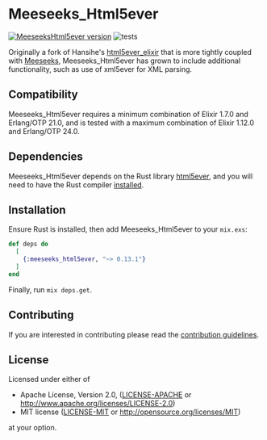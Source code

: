 # Meeseeks_Html5ever

[![MeeseeksHtml5ever version](https://img.shields.io/hexpm/v/meeseeks_html5ever.svg)](https://hex.pm/packages/meeseeks_html5ever)
![tests](https://github.com/mischov/meeseeks_html5ever/workflows/tests/badge.svg)

Originally a fork of Hansihe's [html5ever_elixir](https://github.com/hansihe/html5ever_elixir) that is more tightly coupled with [Meeseeks](https://github.com/mischov/meeseeks), Meeseeks_Html5ever has grown to include additional functionality, such as use of xml5ever for XML parsing.

## Compatibility

Meeseeks_Html5ever requires a minimum combination of Elixir 1.7.0 and Erlang/OTP 21.0, and is tested with a maximum combination of Elixir 1.12.0 and Erlang/OTP 24.0.

## Dependencies

Meeseeks_Html5ever depends on the Rust library [html5ever](https://github.com/servo/html5ever), and you will need to have the Rust compiler [installed](https://www.rust-lang.org/en-US/install.html).

## Installation

Ensure Rust is installed, then add Meeseeks_Html5ever to your `mix.exs`:

```elixir
def deps do
  [
    {:meeseeks_html5ever, "~> 0.13.1"}
  ]
end
```

Finally, run `mix deps.get`.

## Contributing

If you are interested in contributing please read the [contribution guidelines](CONTRIBUTING.md).

## License

Licensed under either of

 * Apache License, Version 2.0, ([LICENSE-APACHE](LICENSE-APACHE) or http://www.apache.org/licenses/LICENSE-2.0)
 * MIT license ([LICENSE-MIT](LICENSE-MIT) or http://opensource.org/licenses/MIT)

at your option.
